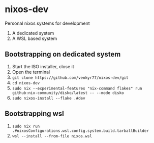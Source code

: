 # nixos-dev

Personal nixos systems for development

1. A dedicated system
1. A WSL based system

## Bootstrapping on dedicated system

1. Start the ISO installer, close it
1. Open the terminal
1. `git clone https://github.com/venkyr77/nixos-dev/git`
1. `cd nixos-dev`
1. `sudo nix --experimental-features "nix-command flakes" run github:nix-community/disko/latest -- --mode disko`
1. `sudo nixos-install --flake .#dev`

## Bootstrapping wsl

1. `sudo nix run .#nixosConfigurations.wsl.config.system.build.tarballBuilder`
1. `wsl --install --from-file nixos.wsl`
